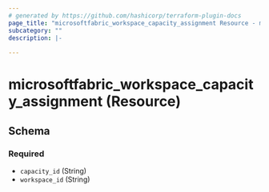 ```yaml
---
# generated by https://github.com/hashicorp/terraform-plugin-docs
page_title: "microsoftfabric_workspace_capacity_assignment Resource - microsoftfabric"
subcategory: ""
description: |-
  
---
```


# microsoftfabric_workspace_capacity_assignment (Resource)





<!-- schema generated by tfplugindocs -->
## Schema

### Required

- `capacity_id` (String)
- `workspace_id` (String)
